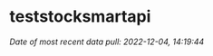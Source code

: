 
<!-- README.md is generated from README.Rmd. Please edit that file -->

# teststocksmartapi

*Date of most recent data pull: 2022-12-04, 14:19:44*
